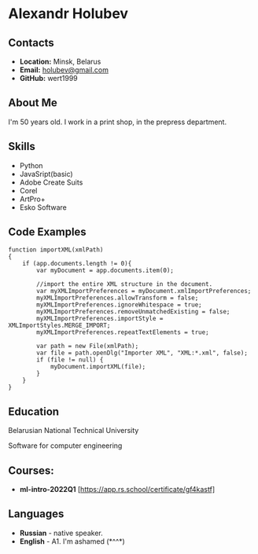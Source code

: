 # Alexandr Holubev

## Contacts
* **Location:** Minsk, Belarus
* **Email:** holubev@gmail.com
* **GitHub:** wert1999

## About Me

I'm 50 years old. I work in a print shop, in the prepress department.

## Skills
* Python
* JavaSript(basic)
* Adobe Create Suits
* Corel
* ArtPro+
* Esko Software

## Code Examples
```
function importXML(xmlPath)
{
	if (app.documents.length != 0){
        var myDocument = app.documents.item(0);  
         
        //import the entire XML structure in the document.
        var myXMLImportPreferences = myDocument.xmlImportPreferences;
        myXMLImportPreferences.allowTransform = false;
        myXMLImportPreferences.ignoreWhitespace = true;
        myXMLImportPreferences.removeUnmatchedExisting = false;
        myXMLImportPreferences.importStyle = XMLImportStyles.MERGE_IMPORT;
        myXMLImportPreferences.repeatTextElements = true;
        
        var path = new File(xmlPath);
        var file = path.openDlg("Importer XML", "XML:*.xml", false);
        if (file != null) {
            myDocument.importXML(file);                   
        }
	}
}
```


## Education
Belarusian National Technical University

Software for computer engineering

## Courses:
* **ml-intro-2022Q1** [https://app.rs.school/certificate/gf4kastf]

## Languages
* **Russian** - native speaker.
* **English** - A1. I'm ashamed (\*^^*)
